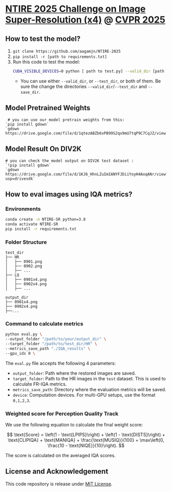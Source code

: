# [NTIRE 2025 Challenge on Image Super-Resolution (x4)](https://cvlai.net/ntire/2025/) @ [CVPR 2025](https://cvpr.thecvf.com/)

## How to test the model?

1. `git clone https://github.com/aagamjn/NTIRE-2025`
2. `pip install -r [path to requirements.txt]`
3. Run this code to test the model:
    ```bash
    CUDA_VISIBLE_DEVICES=0 python [ path to test.py] --valid_dir [path to val data dir] --test_dir [path to test data dir] --save_dir [path to your save dir] --model_id 0
    ```
    - You can use either `--valid_dir`, or `--test_dir`, or both of them. Be sure the change the directories `--valid_dir`/`--test_dir` and `--save_dir`.
   
## Model Pretrained Weights
     # you can use our model pretrain weights from this:
    `pip install gdown`
    `gdown https://drive.google.com/file/d/1qtezABZb6xPB99S2qx9mU7tqP9C7CqJZ/view

## Model Result On DIV2K
    # you can check the model output on DIV2K test dataset :
    `!pip install gdown`
    `gdown https://drive.google.com/file/d/1KJ6_HhnLZuImIANYFJDiiYoyH4AoqANr/view?usp=drivesdk`
    
## How to eval images using IQA metrics?

### Environments

```sh
conda create -n NTIRE-SR python=3.8
conda activate NTIRE-SR
pip install -r requirements.txt
```


### Folder Structure
```
test_dir
├── HR
│   ├── 0901.png
│   ├── 0902.png
│   ├── ...
├── LQ
│   ├── 0901x4.png
│   ├── 0902x4.png
│   ├── ...
    
output_dir
├── 0901x4.png
├── 0902x4.png
├──...

```

### Command to calculate metrics

```sh
python eval.py \
--output_folder "/path/to/your/output_dir" \
--target_folder "/path/to/test_dir/HR" \
--metrics_save_path "./IQA_results" \
--gpu_ids 0 \
```

The `eval.py` file accepts the following 4 parameters:
- `output_folder`: Path where the restored images are saved.
- `target_folder`: Path to the HR images in the `test` dataset. This is used to calculate FR-IQA metrics.
- `metrics_save_path`: Directory where the evaluation metrics will be saved.
- `device`: Computation devices. For multi-GPU setups, use the format `0,1,2,3`.

### Weighted score for Perception Quality Track

We use the following equation to calculate the final weight score: 

$$
\text{Score} = \left(1 - \text{LPIPS}\right) + \left(1 - \text{DISTS}\right) + \text{CLIPIQA} + \text{MANIQA} + \frac{\text{MUSIQ}}{100} + \max\left(0, \frac{10 - \text{NIQE}}{10}\right). 
$$

The score is calculated on the averaged IQA scores. 

## License and Acknowledgement
This code repository is release under [MIT License](LICENSE). 
